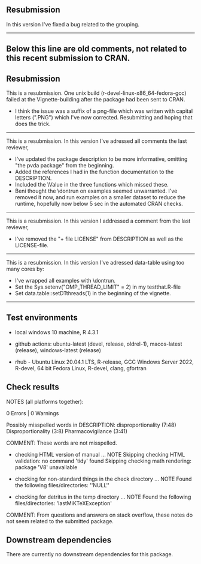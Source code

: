 ## Resubmission

In this version I've fixed a bug related to the grouping. 

---------------------------------------------------------------------------
Below this line are old comments, not related to this recent submission to CRAN. 
---------------------------------------------------------------------------

## Resubmission

This is a resubmission. One unix build (r-devel-linux-x86_64-fedora-gcc) failed at the Vignette-building after the package had been sent to CRAN.

* I think the issue was a suffix of a png-file which was written with capital letters (".PNG") which I've now corrected. Resubmitting and hoping that does the trick.  

-------------------------------------------------------
This is a resubmission. In this version I've adressed all comments the last reviewer,

* I've updated the package description to be more informative, omitting "the pvda package" from the beginning.
* Added the references I had in the function documentation to the DESCRIPTION. 
* Included the \Value in the three functions which missed these. 
* Beni thought the \dontrun on examples seemed unwarranted. I've removed it now, and run examples on a smaller dataset to reduce the runtime, hopefully now below 5 sec in the automated CRAN checks.  

------------------------------------------------------
This is a resubmission. In this version I addressed a comment from the last reviewer,

* I've removed the "+ file LICENSE" from DESCRIPTION as well as the LICENSE-file.

------------------------------------------------------
This is a resubmission. In this version I've adressed data-table using too many cores by:

* I've wrapped all examples with \dontrun. 
* Set the Sys.setenv("OMP_THREAD_LIMIT" = 2) in my testthat.R-file
* Set data.table::setDTthreads(1) in the beginning of the vignette.

------------------------------------------------------

## Test environments
* local windows 10 machine, R 4.3.1
* github actions: ubuntu-latest (devel, release, oldrel-1), 
                  macos-latest (release), 
                  windows-latest (release)
                  
* rhub - Ubuntu Linux 20.04.1 LTS, R-release, GCC
         Windows Server 2022, R-devel, 64 bit
         Fedora Linux, R-devel, clang, gfortran

## Check results 
NOTES (all platforms together):

0 Errors | 0 Warnings

Possibly misspelled words in DESCRIPTION:
  disproportionality (7:48)
  Disproportionality (3:8)
  Pharmacovigilance (3:41)
  
COMMENT: These words are not misspelled. 
  
* checking HTML version of manual ... NOTE
Skipping checking HTML validation: no command 'tidy' found
Skipping checking math rendering: package 'V8' unavailable

* checking for non-standard things in the check directory ... NOTE
Found the following files/directories:
  ''NULL''

* checking for detritus in the temp directory ... NOTE
Found the following files/directories:
  'lastMiKTeXException'
  
COMMENT: From questions and answers on stack overflow, these notes do not seem related to the submitted package. 

## Downstream dependencies
There are currently no downstream dependencies for this package. 
